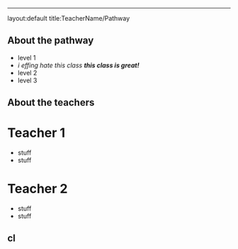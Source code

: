 ---
layout:default
title:TeacherName/Pathway
## About the pathway
- level 1
-  *i effing hate this class* ***this class is great!***
- level 2
- level 3
## About the teachers
# Teacher 1
- stuff
- stuff
# Teacher 2
- stuff
- stuff
## cl

